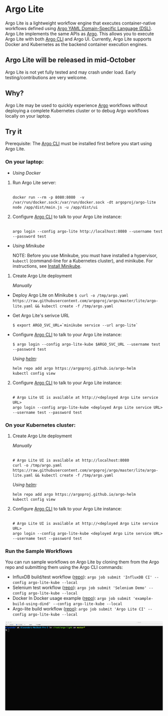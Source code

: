 # Argo Lite

Argo Lite is a lightweight workflow engine that executes container-native workflows defined using [Argo YAML Domain-Specific Language (DSL)](https://argoproj.github.io/docs/yaml/dsl_reference_intro.html).  Argo Lite implements the same APIs as [Argo](https://github.com/argoproj/argo). This allows you to execute Argo Lite with both [Argo CLI](https://argoproj.github.io/docs/dev-cli-reference.html) and Argo UI. Currently, Argo Lite supports Docker and Kubernetes as the backend container execution engines.

## Argo Lite will be released in mid-October

Argo Lite is not yet fully tested and may crash under load. Early testing/contributions are very welcome.

## Why?

Argo Lite may be used to quickly experience [Argo](https://github.com/argoproj/argo) workflows without deploying a complete Kubernetes cluster or to debug Argo workflows locally on your laptop.

## Try it

Prerequisite: The [Argo CLI](https://applatix.com/open-source/argo/get-started/installation) must be installed first before you start using Argo Lite.

### On your laptop:

* *Using Docker*

 1. Run Argo Lite server:

    ```
   
    docker run --rm -p 8080:8080  -v /var/run/docker.sock:/var/run/docker.sock -dt argoproj/argo-lite node /app/dist/main.js -u /app/dist/ui

    ```

 2. Configure [Argo CLI](https://argoproj.github.io/docs/dev-cli-reference.html) to talk to your Argo Lite instance:

    ```

    argo login --config argo-lite http://localhost:8080 --username test --password test

    ```

* *Using Minikube*

  NOTE: Before you use Minikube, you must have installed a hypervisor, `kubectl` (command-line for a Kubernetes cluster), and minikube. For instructions, see [Install Minikube](https://kubernetes.io/docs/tasks/tools/install-minikube/).

 1. Create Argo Lite deployment

    *Manually*
    
  -  Deploy Argo Lite on Minikube
    ```
    $ curl -o /tmp/argo.yaml https://raw.githubusercontent.com/argoproj/argo/master/lite/argo-lite.yaml && kubectl create -f /tmp/argo.yaml
    ```
    
  - Get Argo Lite's serivce URL 
    ```
    $ export ARGO_SVC_URL=`minikube service --url argo-lite`
    ```

  - Configure [Argo CLI](https://argoproj.github.io/docs/dev-cli-reference.html) to talk to your Argo Lite instance: 
    ```
    $ argo login --config argo-lite-kube $ARGO_SVC_URL --username test --password test
    ```
  
    *Using [helm](https://docs.helm.sh/using_helm/#installing-helm):*

    ```
    helm repo add argo https://argoproj.github.io/argo-helm
    kubectl config view

    ```

 2. Configure [Argo CLI](https://argoproj.github.io/docs/dev-cli-reference.html) to talk to your Argo Lite instance:

    ```

    # Argo Lite UI is available at http://<deployed Argo Lite service URL>
    argo login --config argo-lite-kube <deployed Argo Lite service URL> --username test --password test

    ```

### On your Kubernetes cluster:

 1. Create Argo Lite deployment

    *Manually*

    ```

    # Argo Lite UI is available at http://localhost:8080
    curl -o /tmp/argo.yaml https://raw.githubusercontent.com/argoproj/argo/master/lite/argo-lite.yaml && kubectl create -f /tmp/argo.yaml

    ```

    *Using [helm](https://docs.helm.sh/using_helm/#installing-helm):*

    ```
    helm repo add argo https://argoproj.github.io/argo-helm
    kubectl config view

    ```

 2. Configure [Argo CLI](https://argoproj.github.io/docs/dev-cli-reference.html) to talk to your Argo Lite instance:

    ```

    # Argo Lite UI is available at http://<deployed Argo Lite service URL>
    argo login --config argo-lite-kube <deployed Argo Lite service URL> --username test --password test

    ```

### Run the Sample Workflows

You can run sample workflows on Argo Lite by cloning them from the Argo repo and submitting them using the Argo CLI commands:

* InfluxDB build/test workflow ([repo](https://github.com/argoproj/influxdb)): `argo job submit 'InfluxDB CI' --config argo-lite-kube --local`
* Selenium test workflow ([repo](https://github.com/argoproj/appstore)): `argo job submit 'Selenium Demo' --config argo-lite-kube --local`
* Docker In Docker usage example ([repo](https://github.com/argoproj/example-dind)): `argo job submit 'example-build-using-dind' --config argo-lite-kube --local`
* Argo-lite build workflow ([repo](https://github.com/argoproj/argo)): `argo job submit 'Argo Lite CI' --config argo-lite-kube --local`

![alt text](./demo.gif "Logo Title Text 1")
